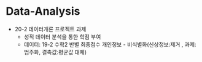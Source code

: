 # Data-Analysis

- 20-2 데이터개론 프로젝트 과제
  - 성적 데이터 분석을 통한 학점 부여
  - 데이터: 19-2 수학2 반별 최종점수 개인정보 - 비식별화(신상정보:제거 , 과제:범주화, 결측값:평균값 대체)
